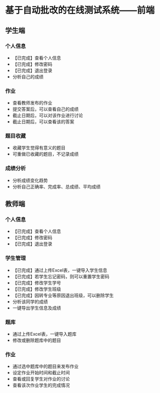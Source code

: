 # 基于自动批改的在线测试系统——前端

## 学生端

### 个人信息
- 【已完成】查看个人信息
- 【已完成】修改密码
- 【已完成】退出登录
- 分析自己的成绩
### 作业
- 查看教师发布的作业
- 提交答案后，可以查看自己的成绩
- 截止日期后，可以对该作业进行讨论
- 截止日期后，可以查看该的答案
### 题目收藏
- 收藏学生觉得有意义的题目
- 可重做已收藏的题目，不记录成绩
### 成绩分析
- 分析成绩变化趋势
- 分析自己正确率、完成率、总成绩、平均成绩

## 教师端

### 个人信息
- 【已完成】查看个人信息
- 【已完成】修改密码
- 【已完成】退出登录
### 学生管理
- 【已完成】通过上传Excel表，一键导入学生信息
- 【已完成】若学生忘记密码，则可以重置学生密码
- 【已完成】修改学生学号
- 【已完成】修改学生班级
- 【已完成】因转专业等原因退出班级，可以删除学生
- 分析该同学的成绩
- 一键导出学生信息及成绩
### 题库
- 通过上传Excel表，一键导入题库
- 修改或删除题库中的题目
### 作业
- 通过选中题库中的题目来发布作业
- 设定作业开始时间和截止时间
- 查看或回复学生对作业的讨论
- 查看该次作业学生的完成情况
